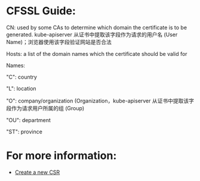 # CFSSL Guide:

CN: used by some CAs to determine which domain the certificate is to be generated. kube-apiserver 从证书中提取该字段作为请求的用户名 (User Name)；浏览器使用该字段验证网站是否合法

Hosts:  a list of the domain names which the certificate should be valid for

Names:

"C": country

"L": location

"O": company/organization (Organization，kube-apiserver 从证书中提取该字段作为请求用户所属的组 (Group)

"OU": department

"ST": province

# For more information:

- [Create a new CSR](https://github.com/cloudflare/cfssl/wiki/Creating-a-new-CSR)
